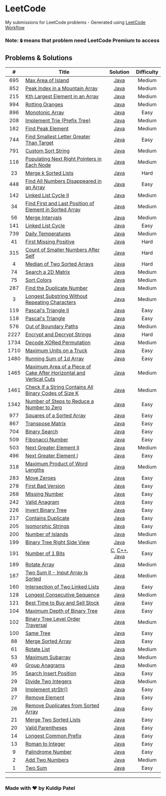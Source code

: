 # LeetCode
My submissions for LeetCode problems - Generated using [LeetCode Workflow](./scripts)

### Note: `🔒` means that problem need LeetCode Premium to access

## Problems & Solutions
|  #  | Title | Solution | Difficulty |
|:---:|-----|:--------:|:----------:|
|695|[Max Area of Island](./problems/695-max-area-of-island/)|[Java](./problems/695-max-area-of-island/solution.java)|Medium|
|852|[Peak Index in a Mountain Array](./problems/852-peak-index-in-a-mountain-array/)|[Java](./problems/852-peak-index-in-a-mountain-array/solution.java)|Medium|
|215|[Kth Largest Element in an Array](./problems/215-kth-largest-element-in-an-array/)|[Java](./problems/215-kth-largest-element-in-an-array/solution.java)|Medium|
|994|[Rotting Oranges](./problems/994-rotting-oranges/)|[Java](./problems/994-rotting-oranges/solution.java)|Medium|
|896|[Monotonic Array](./problems/896-monotonic-array/)|[Java](./problems/896-monotonic-array/solution.java)|Easy|
|208|[Implement Trie (Prefix Tree)](./problems/208-implement-trie-prefix-tree/)|[Java](./problems/208-implement-trie-prefix-tree/solution.java)|Medium|
|162|[Find Peak Element](./problems/162-find-peak-element/)|[Java](./problems/162-find-peak-element/solution.java)|Medium|
|744|[Find Smallest Letter Greater Than Target](./problems/744-find-smallest-letter-greater-than-target/)|[Java](./problems/744-find-smallest-letter-greater-than-target/solution.java)|Easy|
|791|[Custom Sort String](./problems/791-custom-sort-string/)|[Java](./problems/791-custom-sort-string/solution.java)|Medium|
|116|[Populating Next Right Pointers in Each Node](./problems/116-populating-next-right-pointers-in-each-node/)|[Java](./problems/116-populating-next-right-pointers-in-each-node/solution.java)|Medium|
|23|[Merge k Sorted Lists](./problems/23-merge-k-sorted-lists/)|[Java](./problems/23-merge-k-sorted-lists/solution.java)|Hard|
|448|[Find All Numbers Disappeared in an Array](./problems/448-find-all-numbers-disappeared-in-an-array/)|[Java](./problems/448-find-all-numbers-disappeared-in-an-array/solution.java)|Easy|
|142|[Linked List Cycle II](./problems/142-linked-list-cycle-ii/)|[Java](./problems/142-linked-list-cycle-ii/solution.java)|Medium|
|34|[Find First and Last Position of Element in Sorted Array](./problems/34-find-first-and-last-position-of-element-in-sorted-array/)|[Java](./problems/34-find-first-and-last-position-of-element-in-sorted-array/solution.java)|Medium|
|56|[Merge Intervals](./problems/56-merge-intervals/)|[Java](./problems/56-merge-intervals/solution.java)|Medium|
|141|[Linked List Cycle](./problems/141-linked-list-cycle/)|[Java](./problems/141-linked-list-cycle/solution.java)|Easy|
|739|[Daily Temperatures](./problems/739-daily-temperatures/)|[Java](./problems/739-daily-temperatures/solution.java)|Medium|
|41|[First Missing Positive](./problems/41-first-missing-positive/)|[Java](./problems/41-first-missing-positive/solution.java)|Hard|
|315|[Count of Smaller Numbers After Self](./problems/315-count-of-smaller-numbers-after-self/)|[Java](./problems/315-count-of-smaller-numbers-after-self/solution.java)|Hard|
|4|[Median of Two Sorted Arrays](./problems/4-median-of-two-sorted-arrays/)|[Java](./problems/4-median-of-two-sorted-arrays/solution.java)|Hard|
|74|[Search a 2D Matrix](./problems/74-search-a-2d-matrix/)|[Java](./problems/74-search-a-2d-matrix/solution.java)|Medium|
|75|[Sort Colors](./problems/75-sort-colors/)|[Java](./problems/75-sort-colors/solution.java)|Medium|
|287|[Find the Duplicate Number](./problems/287-find-the-duplicate-number/)|[Java](./problems/287-find-the-duplicate-number/solution.java)|Medium|
|3|[Longest Substring Without Repeating Characters](./problems/3-longest-substring-without-repeating-characters/)|[Java](./problems/3-longest-substring-without-repeating-characters/solution.java)|Medium|
|119|[Pascal's Triangle II](./problems/119-pascals-triangle-ii/)|[Java](./problems/119-pascals-triangle-ii/solution.java)|Easy|
|118|[Pascal's Triangle](./problems/118-pascals-triangle/)|[Java](./problems/118-pascals-triangle/solution.java)|Easy|
|576|[Out of Boundary Paths](./problems/576-out-of-boundary-paths/)|[Java](./problems/576-out-of-boundary-paths/solution.java)|Medium|
|2227|[Encrypt and Decrypt Strings](./problems/2227-encrypt-and-decrypt-strings/)|[Java](./problems/2227-encrypt-and-decrypt-strings/solution.java)|Hard|
|1734|[Decode XORed Permutation](/problems/1734-decode-xored-permutation/)|[Java](./problems/1734-decode-xored-permutation/solution.java)|Medium|
|1710|[Maximum Units on a Truck](./problems/1710-maximum-units-on-a-truck/)|[Java](./problems/1710-maximum-units-on-a-truck/solution.java)|Easy|
|1480|[Running Sum of 1d Array](./problems/1480-running-sum-of-1d-array/)|[Java](./problems/1480-running-sum-of-1d-array/solution.java)|Easy|
|1465|[Maximum Area of a Piece of Cake After Horizontal and Vertical Cuts](./problems/1465-maximum-area-of-a-piece-of-cake-after-horizontal-and-vertical-cuts/)|[Java](./problems/1465-maximum-area-of-a-piece-of-cake-after-horizontal-and-vertical-cuts/solution.java)|Medium|
|1461|[Check If a String Contains All Binary Codes of Size K](./problems/1461-check-if-a-string-contains-all-binary-codes-of-size-k/)|[Java](./problems/1461-check-if-a-string-contains-all-binary-codes-of-size-k/solution.java)|Medium|
|1342|[Number of Steps to Reduce a Number to Zero](./problems/1342-number-of-steps-to-reduce-a-number-to-zero/)|[Java](./problems/1342-number-of-steps-to-reduce-a-number-to-zero/solution.java)|Easy|
|977|[Squares of a Sorted Array](./problems/977-squares-of-a-sorted-array/)|[Java](./problems/977-squares-of-a-sorted-array/solution.java)|Easy|
|867|[Transpose Matrix](./problems/867-transpose-matrix/)|[Java](./problems/867-transpose-matrix/solution.java)|Easy|
|704|[Binary Search](./problems/704-binary-search/)|[Java](./problems/704-binary-search/solution.java)|Easy|
|509|[Fibonacci Number](./problems/509-fibonacci-number/)|[Java](./problems/509-fibonacci-number/solution.java)|Easy|
|503|[Next Greater Element II](./problems/503-next-greater-element-ii/)|[Java](./problems/503-next-greater-element-ii/solution.java)|Medium|
|496|[Next Greater Element I](./problems/496-next-greater-element-i/)|[Java](./problems/496-next-greater-element-i/solution.java)|Easy|
|318|[Maximum Product of Word Lengths](./problems/318-maximum-product-of-word-lengths/)|[Java](./problems/318-maximum-product-of-word-lengths/solution.java)|Medium|
|283|[Move Zeroes](./problems/283-move-zeroes/)|[Java](./problems/283-move-zeroes/solution.java)|Easy|
|278|[First Bad Version](./problems/278-first-bad-version/)|[Java](./problems/278-first-bad-version/solution.java)|Easy|
|268|[Missing Number](./problems/268-missing-number/)|[Java](./problems/268-missing-number/solution.java)|Easy|
|242|[Valid Anagram](./problems/242-valid-anagram/)|[Java](./problems/242-valid-anagram/solution.java)|Easy|
|226|[Invert Binary Tree](./problems/226-invert-binary-tree/)|[Java](./problems/226-invert-binary-tree/solution.java)|Easy|
|217|[Contains Duplicate](./problems/217-contains-duplicate/)|[Java](./problems/217-contains-duplicate/solution.java)|Easy|
|205|[Isomorphic Strings](./problems/205-isomorphic-strings/)|[Java](./problems/205-isomorphic-strings/solution.java)|Easy|
|200|[Number of Islands](./problems/200-number-of-islands/)|[Java](./problems/200-number-of-islands/solution.java)|Medium|
|199|[Binary Tree Right Side View](./problems/199-binary-tree-right-side-view/)|[Java](./problems/199-binary-tree-right-side-view/solution.java)|Medium|
|191|[Number of 1 Bits](./problems/191-number-of-1-bits/)|[C](./problems/191-number-of-1-bits/solution.c), [C++](./problems/191-number-of-1-bits/solution.cpp), [Java](./problems/191-number-of-1-bits/solution.java)|Easy|
|189|[Rotate Array](./problems/189-rotate-array/)|[Java](./problems/189-rotate-array/solution.java)|Medium|
|167|[Two Sum II - Input Array Is Sorted](./problems/167-two-sum-ii-input-array-is-sorted/)|[Java](./problems/167-two-sum-ii-input-array-is-sorted/solution.java)|Medium|
|160|[Intersection of Two Linked Lists](./problems/160-intersection-of-two-linked-lists/)|[Java](./problems/160-intersection-of-two-linked-lists/solution.java)|Easy|
|128|[Longest Consecutive Sequence](./problems/128-longest-consecutive-sequence/)|[Java](./problems/128-longest-consecutive-sequence/solution.java)|Medium|
|121|[Best Time to Buy and Sell Stock](./problems/121-best-time-to-buy-and-sell-stock/)|[Java](./problems/121-best-time-to-buy-and-sell-stock/solution.java)|Easy|
|104|[Maximum Depth of Binary Tree](./problems/104-maximum-depth-of-binary-tree/)|[Java](./problems/104-maximum-depth-of-binary-tree/solution.java)|Easy|
|102|[Binary Tree Level Order Traversal](./problems/102-binary-tree-level-order-traversal/)|[Java](./problems/102-binary-tree-level-order-traversal/solution.java)|Medium|
|100|[Same Tree](./problems/100-same-tree/)|[Java](./problems/100-same-tree/solution.java)|Easy|
|88|[Merge Sorted Array](./problems/88-merge-sorted-array/)|[Java](./problems/88-merge-sorted-array/solution.java)|Easy|
|61|[Rotate List](./problems/61-rotate-list/)|[Java](./problems/61-rotate-list/solution.java)|Medium|
|53|[Maximum Subarray](./problems/53-maximum-subarray/)|[Java](./problems/53-maximum-subarray/solution.java)|Medium|
|49|[Group Anagrams](./problems/49-group-anagrams/)|[Java](./problems/49-group-anagrams/solution.java)|Medium|
|35|[Search Insert Position](./problems/35-search-insert-position/)|[Java](./problems/35-search-insert-position/solution.java)|Easy|
|29|[Divide Two Integers](./problems/29-divide-two-integers/)|[Java](./problems/29-divide-two-integers/solution.java)|Medium|
|28|[Implement strStr()](./problems/28-implement-strstr/)|[Java](./problems/28-implement-strstr/solution.java)|Easy|
|27|[Remove Element](./problems/27-remove-element/)|[Java](./problems/27-remove-element/solution.java)|Easy|
|26|[Remove Duplicates from Sorted Array](./problems/26-remove-duplicates-from-sorted-array/)|[Java](./problems/26-remove-duplicates-from-sorted-array/solution.java)|Easy|
|21|[Merge Two Sorted Lists](./problems/21-merge-two-sorted-lists/)|[Java](./problems/21-merge-two-sorted-lists/solution.java)|Easy|
|20|[Valid Parentheses](./problems/20-valid-parentheses/)|[Java](./problems/20-valid-parentheses/solution.java)|Easy|
|14|[Longest Common Prefix](./problems/14-longest-common-prefix/)|[Java](./problems/14-longest-common-prefix/solution.java)|Easy|
|13|[Roman to Integer](./problems/13-roman-to-integer/)|[Java](./problems/13-roman-to-integer/solution.java)|Easy|
|9|[Palindrome Number](./problems/9-palindrome-number/)|[Java](./problems/9-palindrome-number/solution.java)|Easy|
|2|[Add Two Numbers](./problems/2-add-two-numbers/)|[Java](./problems/2-add-two-numbers/solution.java)|Medium|
|1|[Two Sum](./problems/1-two-sum/)|[Java](./problems/1-two-sum/solution.java)|Easy|
-----

### Made with ❤️ by Kuldip Patel